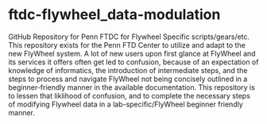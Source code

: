 # ftdc-flywheel_data-modulation
GitHub Repository for Penn FTDC for Flywheel Specific scripts/gears/etc. This repository exists for the Penn FTD Center to utilize and adapt to the new FlyWheel system. A lot of new users upon first glance at FlyWheel and its services it offers often get led to confusion, because of an expectation of knowledge of informatics, the introduction of intermediate steps, and the steps to process and navigate FlyWheel not being concisely outlined in a beginner-friendly manner in the available documentation. This repository is to lessen that liklihood of confusion, and to complete the necessary steps of modifying Flywheel data in a lab-specific/FlyWheel beginner friendly manner.
